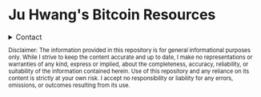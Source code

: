 # Ju Hwang's Bitcoin Resources

<details>
  <summary>Contact </summary>
  <p>X: 
    <a href="https://x.com/juhwang8378">@juhwang8378</a>
  </p>
  <p>Email: 
    <a href="mailto:juhwang8378">juhwang8378@proton.me</a>
  </p>
  <p>Nostr/LN: 
    <a href="https://primal.net/p/nprofile1qqs05h4qpl9yy6wq39zu48mcnmgjh7r999s9fhrgsjxk945lzp6lhlsd8zdu8">juhwang@oksu.su</a>
  </p>
</details>

<p style="font-size: 0.8em;">
  Disclaimer: The information provided in this repository is for general informational purposes only. While I strive to keep the content accurate and up to date, I make no representations or warranties of any kind, express or implied, about the completeness, accuracy, reliability, or suitability of the information contained herein. Use of this repository and any reliance on its content is strictly at your own risk. I accept no responsibility or liability for any errors, omissions, or outcomes resulting from its use.
</p>
